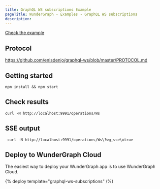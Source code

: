```yaml
---
title: GraphQL WS subscriptions Example
pageTitle: WunderGraph - Examples - GraphQL WS subscriptions
description:
---
```


[Check the example](https://github.com/wundergraph/wundergraph/tree/main/examples/graphql-ws-subscriptions)

## Protocol

https://github.com/enisdenjo/graphql-ws/blob/master/PROTOCOL.md

## Getting started

```shell
npm install && npm start
```

## Check results

```shell
curl -N http://localhost:9991/operations/Ws
```

## SSE output

```shell
 curl -N http://localhost:9991/operations/Ws\?wg_sse\=true
```

## Deploy to WunderGraph Cloud

The easiest way to deploy your WunderGraph app is to use WunderGraph Cloud.

{% deploy template="graphql-ws-subscriptions" /%}
